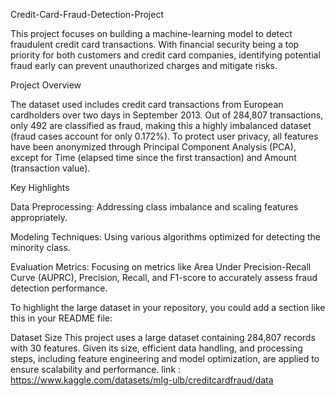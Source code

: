 Credit-Card-Fraud-Detection-Project

This project focuses on building a machine-learning model to detect fraudulent credit card transactions. With financial security being a top priority for both customers and credit card companies, identifying potential fraud early can prevent unauthorized charges and mitigate risks.

Project Overview

The dataset used includes credit card transactions from European cardholders over two days in September 2013. Out of 284,807 transactions, only 492 are classified as fraud, making this a highly imbalanced dataset (fraud cases account for only 0.172%). To protect user privacy, all features have been anonymized through Principal Component Analysis (PCA), except for Time (elapsed time since the first transaction) and Amount (transaction value).

Key Highlights

Data Preprocessing: Addressing class imbalance and scaling features appropriately.

Modeling Techniques: Using various algorithms optimized for detecting the minority class.

Evaluation Metrics: Focusing on metrics like Area Under Precision-Recall Curve (AUPRC), Precision, Recall, and F1-score to accurately assess fraud detection performance.


To highlight the large dataset in your repository, you could add a section like this in your README file:

Dataset Size
This project uses a large dataset containing 284,807 records with 30 features. Given its size, efficient data handling, and processing steps, including feature engineering and model optimization, are applied to ensure scalability and performance.
link : https://www.kaggle.com/datasets/mlg-ulb/creditcardfraud/data
